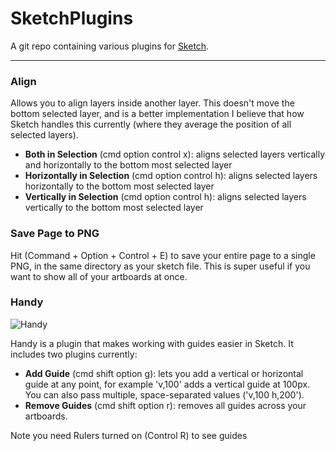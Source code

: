 SketchPlugins
=============

A git repo containing various plugins for [Sketch](http://bohemiancoding.com/sketch/).

- - -

### Align
Allows you to align layers inside another layer. This doesn't move the bottom selected layer, and is a better implementation I believe that how Sketch handles this currently (where they average the position of all selected layers).

* __Both in Selection__ (cmd option control x): aligns selected layers vertically and horizontally to the bottom most selected layer
* __Horizontally in Selection__ (cmd option control h): aligns selected layers horizontally to the bottom most selected layer
* __Vertically in Selection__ (cmd option control h): aligns selected layers vertically to the bottom most selected layer

### Save Page to PNG
Hit (Command + Option + Control + E) to save your entire page to a single PNG, in the same directory as your sketch file. This is super useful if you want to show all of your artboards at once.

### Handy
![Handy](https://dl.dropboxusercontent.com/u/144234624/Sketch/handy.png)

Handy is a plugin that makes working with guides easier in Sketch. It includes two plugins currently:
* __Add Guide__ (cmd shift option g): lets you add a vertical or horizontal guide at any point, for example 'v,100' adds a vertical guide at 100px. You can also pass multiple, space-separated values ('v,100 h,200').
* __Remove Guides__ (cmd shift option r): removes all guides across your artboards.

Note you need Rulers turned on (Control R) to see guides 
